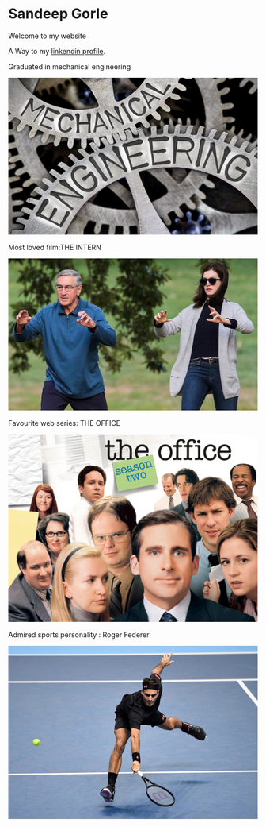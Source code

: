 #   Sandeep Gorle

Welcome to my website

A Way to my [linkendin profile](https://www.linkedin.com/in/gorle-sandeep-37a2b813a/).

Graduated in mechanical engineering

![mechanical engineering](mechie.jpeg)

Most loved film:THE INTERN

![the intern](theintern.jpeg)

Favourite web series: THE OFFICE

![the office](office.jpg)

Admired sports personality : Roger Federer

![goat](rf.jpg)
